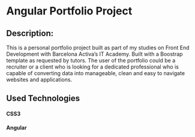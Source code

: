 # Angular Portfolio Project

## Description:

This is a personal portfolio project built as part of my studies on Front End Development with Barcelona Activa’s IT Academy. Built with a Boostrap template as requested by tutors. The user of the portfolio could be a recruiter or a client who is looking for a dedicated professional who is capable of converting data into manageable, clean and easy to navigate websites and applications.

## Used Technologies


#### CSS3

#### Angular
